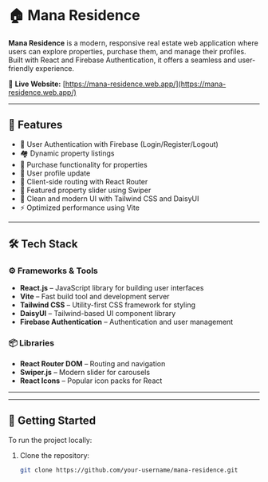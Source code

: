 # 🏠 Mana Residence

**Mana Residence** is a modern, responsive real estate web application where users can explore properties, purchase them, and manage their profiles. Built with React and Firebase Authentication, it offers a seamless and user-friendly experience.

🔗 **Live Website:** [https://mana-residence.web.app/](https://mana-residence.web.app/)

---

## 🚀 Features

- 🔐 User Authentication with Firebase (Login/Register/Logout)
- 🏘️ Dynamic property listings
- 🛒 Purchase functionality for properties
- 👤 User profile update
- 🧭 Client-side routing with React Router
- 🎠 Featured property slider using Swiper
- 🎨 Clean and modern UI with Tailwind CSS and DaisyUI
- ⚡ Optimized performance using Vite

---

## 🛠️ Tech Stack

### ⚙️ Frameworks & Tools
- **React.js** – JavaScript library for building user interfaces
- **Vite** – Fast build tool and development server
- **Tailwind CSS** – Utility-first CSS framework for styling
- **DaisyUI** – Tailwind-based UI component library
- **Firebase Authentication** – Authentication and user management

### 📦 Libraries
- **React Router DOM** – Routing and navigation
- **Swiper.js** – Modern slider for carousels
- **React Icons** – Popular icon packs for React

---



---

## 🔧 Getting Started

To run the project locally:

1. Clone the repository:
   ```bash
   git clone https://github.com/your-username/mana-residence.git
